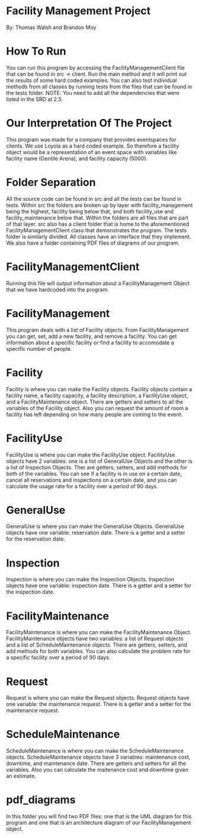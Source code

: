 # Facility Management Project
By: Thomas Walsh and Brandon Moy

# How To Run
You can run this program by accessing the FacilityManagementClient file that can be found in src -> client. Run the main method and it will print out the results of some hard coded examples. You can also test individual methods from all classes by running tests from the files that can be found in the tests folder. 
NOTE: You need to add all the dependencies that were listed in the SRD at 2.5.

# Our Interpretation Of The Project
This program was made for a company that provides eventspaces for clients. We use Loyola as a hard coded example. So therefore a facility object would be a representation of an event space with variables like facility name (Gentile Arena), and facility capacity (5000).

# Folder Separation
All the source code can be found in src and all the tests can be found in tests. Within src the folders are broken up by layer with facility_management being the highest, facility being below that, and both facility_use and facility_maintenance below that. Within the folders are all files that are part of that layer. src also has a client folder that is home to the aforementioned FacilityManagementClient class that demonstrates the program. The tests folder is similarly divided. All classes have an interface that they implement. We also have a folder containing PDF files of diagrams of our program.

# FacilityManagementClient
Running this file will output information about a FacilityManagement Object that we have hardcoded into the program.

# FacilityManagement
This program deals with a list of Facility objects. From FacilityManagement you can get, set, add a new facility, and remove a facility. You can get information about a specific facility or find a facility to accomodate a specific number of people.

# Facility
Facility is where you can make the Facility objects. Facility objects contain a facility name, a facility capacity, a facility description, a FacilityUse object, and a FacilityMaintenance object. There are getters and setters to all the variables of the Facility object. Also you can request the amount of room a facility has left depending on how many people are coming to the event.

# FacilityUse
FacilityUse is where you can make the FacilityUse object. FacilityUse objects have 2 variables: one is a list of GeneralUse Objects and the other is a list of Inspection Objects. Ther are getters, setters, and add methods for both of the variables. You can see if a facility is in use on a certain date, cancel all reservations and inspections on a certain date, and you can calculate the usage rate for a facility over a period of 90 days.

# GeneralUse
GeneralUse is where you can make the GeneralUse Objects. GeneralUse objects have one variable: reservation date. There is a getter and a setter for the reservation date.

# Inspection
Inspection is where you can make the Inspection Objects. Inspection objects have one variable: inspection date. There is a getter and a setter for the inspection date.

# FacilityMaintenance
FacilityMaintenance is where you can make the FacilityMaintenance Object. FacilityMaintenance objects have two variables: a list of Request objects and a list of ScheduleMaintenance objects. There are getters, setters, and add methods for both variables. You can also calculate the problem rate for a specific facility over a period of 90 days.

# Request
Request is where you can make the Request objects. Request objects have one variable: the maintenance request. There is a getter and a setter for the maintenance request.

# ScheduleMaintenance
ScheduleMaintenance is where you can make the ScheduleMaintenance objects. ScheduleMaintenance objects have 3 variables: maintenance cost, downtime, and maintenance date. There are getters and setters for all the variables. Also you can calculate the maitenance cost and downtime given an estimate.

# pdf_diagrams
In this folder you will find two PDF files: one that is the UML diagram for this program and one that is an architecture diagram of our FacilityManagement object.
